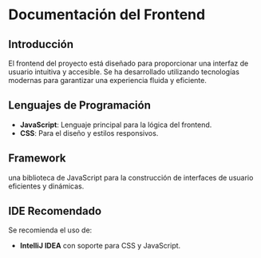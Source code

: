 # Documentación del Frontend

## Introducción
El frontend del proyecto está diseñado para proporcionar una interfaz de usuario intuitiva y accesible. Se ha desarrollado utilizando tecnologías modernas para garantizar una experiencia fluida y eficiente.

## Lenguajes de Programación
- **JavaScript**: Lenguaje principal para la lógica del frontend.
- **CSS**: Para el diseño y estilos responsivos.

## Framework
 una biblioteca de JavaScript para la construcción de interfaces de usuario eficientes y dinámicas.

## IDE Recomendado
Se recomienda el uso de:
- **IntelliJ IDEA** con soporte para CSS y JavaScript.
